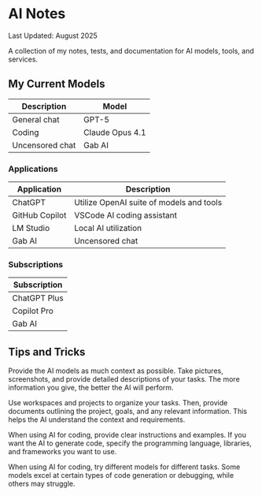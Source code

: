 # AI Notes

Last Updated: August 2025

A collection of my notes, tests, and documentation for AI models, tools, and services.

## My Current Models

| Description     | Model           |
| --------------- | --------------- |
| General chat    | GPT-5           |
| Coding          | Claude Opus 4.1 |
| Uncensored chat | Gab AI          |

### Applications

| Application    | Description                              |
| -------------- | ---------------------------------------- |
| ChatGPT        | Utilize OpenAI suite of models and tools |
| GitHub Copilot | VSCode AI coding assistant               |
| LM Studio      | Local AI utilization                     |
| Gab AI         | Uncensored chat                          |

### Subscriptions

| Subscription |
| ------------ |
| ChatGPT Plus |
| Copilot Pro  |
| Gab AI       |

## Tips and Tricks

Provide the AI models as much context as possible. Take pictures, screenshots, and provide detailed descriptions of your tasks. The more information you give, the better the AI will perform.

Use workspaces and projects to organize your tasks. Then, provide documents outlining the project, goals, and any relevant information. This helps the AI understand the context and requirements.

When using AI for coding, provide clear instructions and examples. If you want the AI to generate code, specify the programming language, libraries, and frameworks you want to use.

When using AI for coding, try different models for different tasks. Some models excel at certain types of code generation or debugging, while others may struggle.
